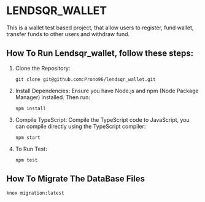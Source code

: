 # LENDSQR_WALLET

This is a wallet test based project, that allow users to register, fund wallet, transfer funds to other users 
and withdraw fund.

## How To Run Lendsqr_wallet, follow these steps:

1. Clone the Repository:
   
   `git clone git@github.com:Prono96/lendsqr_wallet.git`

2. Install Dependencies:
Ensure you have Node.js and npm (Node Package Manager) installed. Then run:

   `npm install`

3. Compile TypeScript:
Compile the TypeScript code to JavaScript, you can compile directly using the TypeScript compiler:

   `npm start`

4. To Run Test:

   `npm test`



## How To Migrate The DataBase Files

   `knex migration:latest`
   
